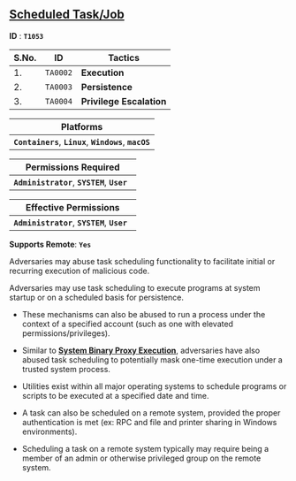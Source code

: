 ## <ins>Scheduled Task/Job</ins>  

**ID** : **`T1053`**

| S.No. | ID | Tactics |
| --- | --- | --- |
| 1. | `TA0002` | **Execution** |
| 2. | `TA0003` | **Persistence** |
| 3. | `TA0004` | **Privilege Escalation** |


Platforms |
| --- |
| **`Containers`**, **`Linux`**, **`Windows`**, **`macOS`** |


| Permissions Required |
| --- |
| **`Administrator`**, **`SYSTEM`**, **`User `** |

| Effective Permissions | 
| --- |
| **`Administrator`**, **`SYSTEM`**, **`User `** |

**Supports Remote**:  **`Yes`** 

Adversaries may abuse task scheduling functionality to facilitate initial or recurring execution of malicious code. 

Adversaries may use task scheduling to execute programs at system startup or on a scheduled basis for persistence. 

- These mechanisms can also be abused to run a process under the context of a specified account (such as one with elevated permissions/privileges). 

- Similar to [**System Binary Proxy Execution**](https://attack.mitre.org/techniques/T1218/), adversaries have also abused task scheduling to potentially mask one-time execution under a trusted system process.

- Utilities exist within all major operating systems to schedule programs or scripts to be executed at a specified date and time.

- A  task can also be scheduled on a remote system, provided the proper authentication is met (ex: RPC and file and printer sharing in Windows environments).

- Scheduling a task on a remote system typically may require being a member of an admin or otherwise privileged group on the remote system.